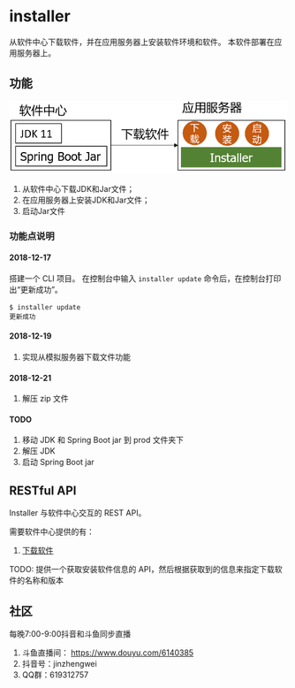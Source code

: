 # installer

从软件中心下载软件，并在应用服务器上安装软件环境和软件。
本软件部署在应用服务器上。

## 功能

![结构图](images/installer.png)

1. 从软件中心下载JDK和Jar文件；
1. 在应用服务器上安装JDK和Jar文件；
1. 启动Jar文件

### 功能点说明

#### 2018-12-17

搭建一个 CLI 项目。
在控制台中输入 `installer update` 命令后，在控制台打印出“更新成功”。

```
$ installer update
更新成功
```

#### 2018-12-19

1. 实现从模拟服务器下载文件功能

#### 2018-12-21

1. 解压 zip 文件

#### TODO

1. 移动 JDK 和 Spring Boot jar 到 prod 文件夹下
1. 解压 JDK
1. 启动 Spring Boot jar

## RESTful API

Installer 与软件中心交互的 REST API。

需要软件中心提供的有：
1. [下载软件](doc/API/01_softwares.md)

TODO: 提供一个获取安装软件信息的 API，然后根据获取到的信息来指定下载软件的名称和版本

## 社区

每晚7:00-9:00抖音和斗鱼同步直播

1. 斗鱼直播间： https://www.douyu.com/6140385
2. 抖音号：jinzhengwei
3. QQ群：619312757
